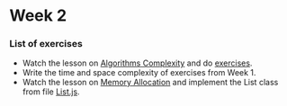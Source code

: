 # Week 2

### List of exercises
- Watch the lesson on [Algorithms Complexity](https://www.udemy.com/course/algorithms-complexity/learn/lecture/16584796) and do [exercises](time-and-space-complexity-exercises.js).
- Write the time and space complexity of exercises from Week 1.
- Watch the lesson on [Memory Allocation](https://www.youtube.com/watch?v=1KVpi0VN82E) and implement the List class from file [List.js](List.js).
